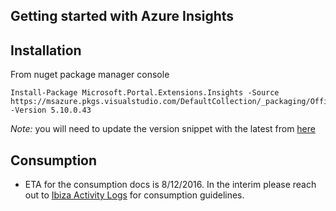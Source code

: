 ## Getting started with Azure Insights

## Installation

From nuget package manager console

```
Install-Package Microsoft.Portal.Extensions.Insights -Source https://msazure.pkgs.visualstudio.com/DefaultCollection/_packaging/Official/nuget/v3/index.json -Version 5.10.0.43
```

*Note:* you will need to update the version snippet with the latest from [here](https://msazure.visualstudio.com/DefaultCollection/One/_packaging?_a=package&feed=Official%40Local&protocolType=NuGet&package=Microsoft.Portal.Extensions.Insights)

## Consumption 

- ETA for the consumption docs is 8/12/2016. In the interim please reach out to [Ibiza Activity Logs](mailto:ibiza-activity-logs@microsoft.com) for consumption guidelines.